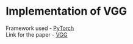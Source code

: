 # Implementation of VGG 
Framework used - [PyTorch](https://pytorch.org/)<br>
Link for the paper - [VGG](https://arxiv.org/pdf/1409.1556.pdf)
